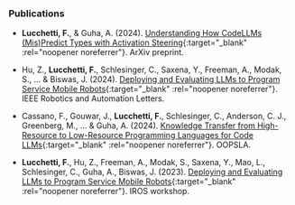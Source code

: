 ### Publications

* **Lucchetti, F.**, & Guha, A. (2024). [Understanding How CodeLLMs (Mis)Predict Types with Activation Steering](https://arxiv.org/abs/2404.01903){:target="_blank" :rel="noopener noreferrer"}. ArXiv preprint.

* Hu, Z., **Lucchetti, F.**, Schlesinger, C., Saxena, Y., Freeman, A., Modak, S., ... & Biswas, J. (2024). [Deploying and Evaluating LLMs to Program Service Mobile Robots](https://ieeexplore.ieee.org/abstract/document/10416558){:target="_blank" :rel="noopener noreferrer"}. IEEE Robotics and Automation Letters.

* Cassano, F., Gouwar, J., **Lucchetti, F.**, Schlesinger, C., Anderson, C. J., Greenberg, M., ... & Guha, A. (2024). [Knowledge Transfer from High-Resource to Low-Resource Programming Languages for Code LLMs](https://dl.acm.org/doi/10.1145/3689735){:target="_blank" :rel="noopener noreferrer"}. OOPSLA.

* **Lucchetti, F.**, Hu, Z., Freeman, A., Modak, S., Saxena, Y., Mao, L., Schlesinger, C., Guha, A., Biswas, J. (2023). [Deploying and Evaluating LLMs to Program Service Mobile Robots](https://amrl.cs.utexas.edu/codebotler/){:target="_blank" :rel="noopener noreferrer"}. IROS workshop.